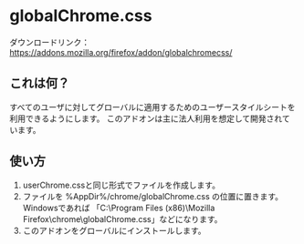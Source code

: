 # globalChrome.css

ダウンロードリンク：https://addons.mozilla.org/firefox/addon/globalchromecss/

## これは何？

すべてのユーザに対してグローバルに適用するためのユーザースタイルシートを利用できるようにします。
このアドオンは主に法人利用を想定して開発されています。

## 使い方

 1. userChrome.cssと同じ形式でファイルを作成します。
 2. ファイルを %AppDir%/chrome/globalChrome.css の位置に置きます。Windowsであれば
    「C:\Program Files (x86)\Mozilla Firefox\chrome\globalChrome.css」などになります。
 3. このアドオンをグローバルにインストールします。
